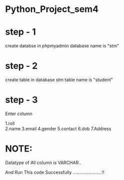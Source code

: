 # Python_Project_sem4

# step - 1
create databse in phpmyadmin 
database name is "stm"

# step - 2
create table in database stm
table name is "student"

# step - 3

Enter column 

1.roll  
2.name
3.email
4.gender
5.contact
6.dob
7.Address

# NOTE:
Datatype of All column is VARCHAR..

And Run This code Successfully .......................!!
